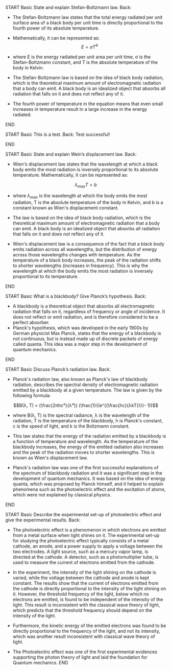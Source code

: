 START
Basic
State and explain Stefan-Boltzmann law.
Back: 
- The Stefan-Boltzmann law states that the total energy radiated per unit surface area of a black body per unit time is directly proportional to the fourth power of its absolute temperature.

- Mathematically, it can be represented as: 
$$E = σT^4$$

- where E is the energy radiated per unit area per unit time, σ is the Stefan-Boltzmann constant, and T is the absolute temperature of the body in Kelvin.

- The Stefan-Boltzmann law is based on the idea of black body radiation, which is the theoretical maximum amount of electromagnetic radiation that a body can emit. A black body is an idealized object that absorbs all radiation that falls on it and does not reflect any of it.

- The fourth power of temperature in the equation means that even small increases in temperature result in a large increase in the energy radiated.
<!--ID: 1673536224445-->
END

START
Basic
This is a test.
Back: Test successful!
<!--ID: 1673542107873-->
END

START
Basic
State and explain Wein’s displacement law.
Back:
- Wien's displacement law states that the wavelength at which a black body emits the most radiation is inversely proportional to its absolute temperature. Mathematically, it can be represented as:

$$ λ_{max}T = b $$

- where $λ_{max}$ is the wavelength at which the body emits the most radiation, T is the absolute temperature of the body in Kelvin, and b is a constant known as Wien's displacement constant.

- The law is based on the idea of black body radiation, which is the theoretical maximum amount of electromagnetic radiation that a body can emit. A black body is an idealized object that absorbs all radiation that falls on it and does not reflect any of it.

- Wien's displacement law is a consequence of the fact that a black body emits radiation across all wavelengths, but the distribution of energy across those wavelengths changes with temperature. As the temperature of a black body increases, the peak of the radiation shifts to shorter wavelengths (increases in frequency). This is why the wavelength at which the body emits the most radiation is inversely proportional to its temperature.
<!--ID: 1673542107881-->
END

START
Basic
What is a blackbody? Give Planck’s hypothesis.
Back:
- A blackbody is a theoretical object that absorbs all electromagnetic radiation that falls on it, regardless of frequency or angle of incidence. It does not reflect or emit radiation, and is therefore considered to be a perfect absorber. 
- Planck's hypothesis, which was developed in the early 1900s by German physicist Max Planck, states that the energy of a blackbody is not continuous, but is instead made up of discrete packets of energy called quanta. This idea was a major step in the development of quantum mechanics.
<!--ID: 1673542107887-->
END

START
Basic
Discuss Planck’s radiation law.
Back:
- Planck's radiation law, also known as Planck's law of blackbody radiation, describes the spectral density of electromagnetic radiation emitted by a blackbody at a given temperature. The law is given by the following formula:

$$B(λ, T) = (\frac{2πhc²}{λ⁴}) (\frac{1}{(e^{(\frac{hc}{λkT})}}- 1))$$

- where B(λ, T) is the spectral radiance, λ is the wavelength of the radiation, T is the temperature of the blackbody, h is Planck's constant, c is the speed of light, and k is the Boltzmann constant.

- This law states that the energy of the radiation emitted by a blackbody is a function of temperature and wavelength. As the temperature of the blackbody increases, the energy of the emitted radiation also increases and the peak of the radiation moves to shorter wavelengths. This is known as Wien's displacement law.

- Planck's radiation law was one of the first successful explanations of the spectrum of blackbody radiation and it was a significant step in the development of quantum mechanics. It was based on the idea of energy quanta, which was proposed by Planck himself, and it helped to explain phenomena such as the photoelectric effect and the excitation of atoms, which were not explained by classical physics.
<!--ID: 1673542107892-->
END

START
Basic
Describe the experimental set-up of photoelectric effect and give the experimental results. 
Back:
-  The photoelectric effect is a phenomenon in which electrons are emitted from a metal surface when light shines on it. The experimental set-up for studying the photoelectric effect typically consists of a metal cathode, an anode, and a power supply to apply a voltage between the two electrodes. A light source, such as a mercury vapor lamp, is directed at the cathode. A detector, such as a photomultiplier tube, is used to measure the current of electrons emitted from the cathode.

-  In the experiment, the intensity of the light shining on the cathode is varied, while the voltage between the cathode and anode is kept constant. The results show that the current of electrons emitted from the cathode is directly proportional to the intensity of the light shining on it. However, the threshold frequency of the light, below which no electrons are emitted, is found to be independent of the intensity of the light. This result is inconsistent with the classical wave theory of light, which predicts that the threshold frequency should depend on the intensity of the light.

-  Furthermore, the kinetic energy of the emitted electrons was found to be directly proportional to the frequency of the light, and not its intensity, which was another result inconsistent with classical wave theory of light.

-  The Photoelectric effect was one of the first experimental evidences supporting the photon theory of light and laid the foundation for Quantum mechanics.
END



